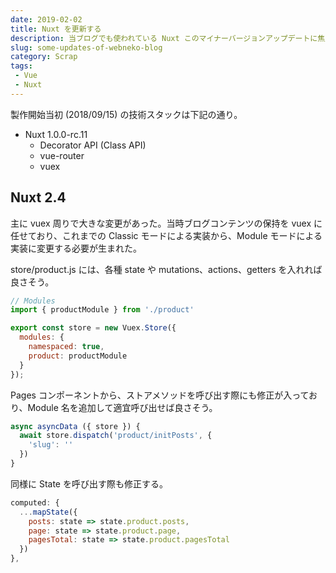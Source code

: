 ```yaml
---
date: 2019-02-02
title: Nuxt を更新する
description: 当ブログでも使われている Nuxt このマイナーバージョンアップデートに焦点を合わせ、 vuex 周りで比較的大きな変更のあった Nuxt 2.4 以降に限って記録する。
slug: some-updates-of-webneko-blog
category: Scrap
tags: 
 - Vue
 - Nuxt
---
```


製作開始当初 (2018/09/15) の技術スタックは下記の通り。

- Nuxt 1.0.0-rc.11
   - Decorator API (Class API)
   - vue-router
   - vuex

## Nuxt 2.4

主に vuex 周りで大きな変更があった。当時ブログコンテンツの保持を vuex に任せており、これまでの Classic モードによる実装から、Module モードによる実装に変更する必要が生まれた。

store/product.js には、各種 state や mutations、actions、getters を入れれば良さそう。

```js
// Modules
import { productModule } from './product'

export const store = new Vuex.Store({
  modules: {
    namespaced: true,
    product: productModule
  }
});
```

Pages コンポーネントから、ストアメソッドを呼び出す際にも修正が入っており、Module 名を追加して適宜呼び出せば良さそう。

```js
async asyncData ({ store }) {
  await store.dispatch('product/initPosts', {
    'slug': ''
  })
}
```

同様に State を呼び出す際も修正する。

```js
computed: {
  ...mapState({
    posts: state => state.product.posts,
    page: state => state.product.page,
    pagesTotal: state => state.product.pagesTotal
  })
},
```
